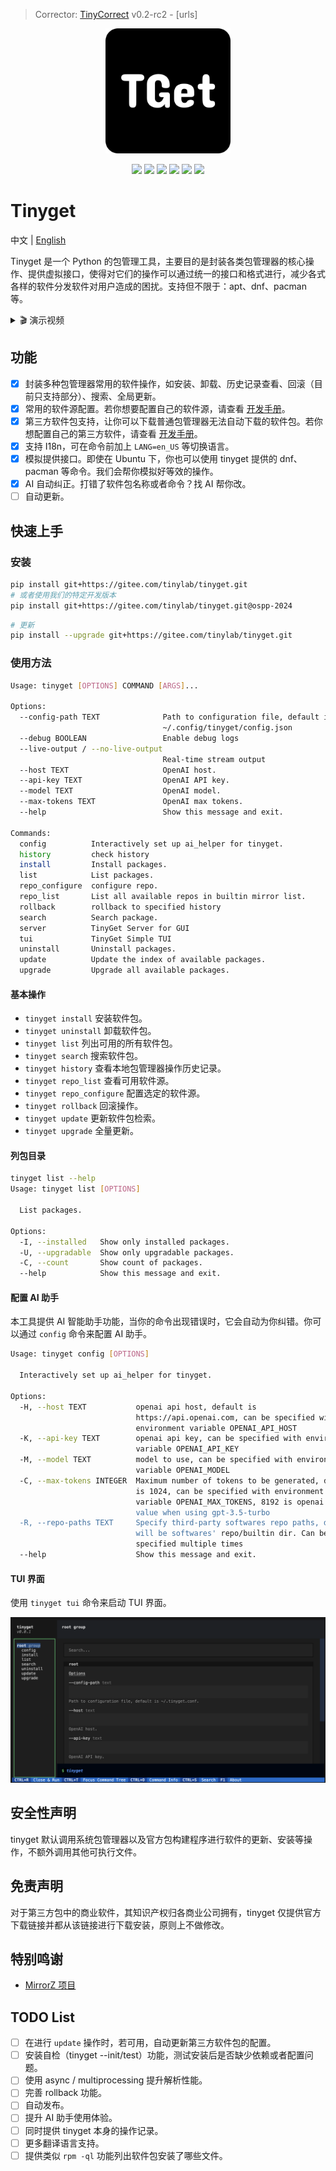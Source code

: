 > Corrector: [TinyCorrect](https://gitee.com/tinylab/tinycorrect) v0.2-rc2 - [urls]<br/>
<p align="center">
	<img src="/images/logo.png" style="width: 200px"></img>
</p>
<p align="center">
    <img src="https://img.shields.io/badge/Fedora - dnf - ?logo=fedora">
    <img src="https://img.shields.io/badge/CentOS - dnf - ?logo=CentOS">
    <img src="https://img.shields.io/badge/ArchLinux - pacman - ?logo=ArchLinux">
    <img src="https://img.shields.io/badge/Debian - apt - ?logo=Debian">
    <img src="https://img.shields.io/badge/Ubuntu - apt - ?logo=Ubuntu">
    <img src="https://img.shields.io/badge/license-GPL%20v2-yellow.svg" />
</p>

# Tinyget

中文 | [English][003]

Tinyget 是一个 Python 的包管理工具，主要目的是封装各类包管理器的核心操作、提供虚拟接口，使得对它们的操作可以通过统一的接口和格式进行，减少各式各样的软件分发软件对用户造成的困扰。支持但不限于：apt、dnf、pacman 等。

<details>
  <summary> 🎬 演示视频 </summary>

&nbsp;

<a href="https://asciinema.org/a/zxl8AIYaSZIdgDHudjLzuaqH0" target="_blank"><img src="https://asciinema.org/a/zxl8AIYaSZIdgDHudjLzuaqH0.svg" /></a>

</details>

## 功能

- [x] 封装多种包管理器常用的软件操作，如安装、卸载、历史记录查看、回滚（目前只支持部分）、搜索、全局更新。
- [x] 常用的软件源配置。若你想要配置自己的软件源，请查看 [开发手册][001]。
- [x] 第三方软件包支持，让你可以下载普通包管理器无法自动下载的软件包。若你想配置自己的第三方软件，请查看 [开发手册][001]。
- [x] 支持 I18n，可在命令前加上 `LANG=en_US` 等切换语言。
- [x] 模拟提供接口。即使在 Ubuntu 下，你也可以使用 tinyget 提供的 dnf、pacman 等命令。我们会帮你模拟好等效的操作。
- [x] AI 自动纠正。打错了软件包名称或者命令？找 AI 帮你改。
- [ ] 自动更新。

## 快速上手

### 安装

```bash
pip install git+https://gitee.com/tinylab/tinyget.git
# 或者使用我们的特定开发版本
pip install git+https://gitee.com/tinylab/tinyget.git@ospp-2024
```

```bash
# 更新
pip install --upgrade git+https://gitee.com/tinylab/tinyget.git
```

### 使用方法

```bash
Usage: tinyget [OPTIONS] COMMAND [ARGS]...

Options:
  --config-path TEXT              Path to configuration file, default is
                                  ~/.config/tinyget/config.json
  --debug BOOLEAN                 Enable debug logs
  --live-output / --no-live-output
                                  Real-time stream output
  --host TEXT                     OpenAI host.
  --api-key TEXT                  OpenAI API key.
  --model TEXT                    OpenAI model.
  --max-tokens TEXT               OpenAI max tokens.
  --help                          Show this message and exit.

Commands:
  config          Interactively set up ai_helper for tinyget.
  history         check history
  install         Install packages.
  list            List packages.
  repo_configure  configure repo.
  repo_list       List all available repos in builtin mirror list.
  rollback        rollback to specified history
  search          Search package.
  server          TinyGet Server for GUI
  tui             TinyGet Simple TUI
  uninstall       Uninstall packages.
  update          Update the index of available packages.
  upgrade         Upgrade all available packages.
```

#### 基本操作

- `tinyget install` 安装软件包。
- `tinyget uninstall` 卸载软件包。
- `tinyget list` 列出可用的所有软件包。
- `tinyget search` 搜索软件包。
- `tinyget history` 查看本地包管理器操作历史记录。
- `tinyget repo_list` 查看可用软件源。
- `tinyget repo_configure` 配置选定的软件源。
- `tinyget rollback` 回滚操作。
- `tinyget update` 更新软件包检索。
- `tinyget upgrade` 全量更新。

#### 列包目录

```bash
tinyget list --help
Usage: tinyget list [OPTIONS]

  List packages.

Options:
  -I, --installed   Show only installed packages.
  -U, --upgradable  Show only upgradable packages.
  -C, --count       Show count of packages.
  --help            Show this message and exit.
```

#### 配置 AI 助手

本工具提供 AI 智能助手功能，当你的命令出现错误时，它会自动为你纠错。你可以通过 `config` 命令来配置 AI 助手。

```bash
Usage: tinyget config [OPTIONS]

  Interactively set up ai_helper for tinyget.

Options:
  -H, --host TEXT           openai api host, default is
                            https://api.openai.com, can be specified with
                            environment variable OPENAI_API_HOST
  -K, --api-key TEXT        openai api key, can be specified with environment
                            variable OPENAI_API_KEY
  -M, --model TEXT          model to use, can be specified with environment
                            variable OPENAI_MODEL
  -C, --max-tokens INTEGER  Maximum number of tokens to be generated, default
                            is 1024, can be specified with environment
                            variable OPENAI_MAX_TOKENS, 8192 is openai's max
                            value when using gpt-3.5-turbo
  -R, --repo-paths TEXT     Specify third-party softwares repo paths, default
                            will be softwares' repo/builtin dir. Can be
                            specified multiple times
  --help                    Show this message and exit.
```

#### TUI 界面

使用 `tinyget tui` 命令来启动 TUI 界面。

![tinyget_tui](images/tinyget_tui.png)

## 安全性声明

tinyget 默认调用系统包管理器以及官方包构建程序进行软件的更新、安装等操作，不额外调用其他可执行文件。

## 免责声明

对于第三方包中的商业软件，其知识产权归各商业公司拥有，tinyget 仅提供官方下载链接并都从该链接进行下载安装，原则上不做修改。

## 特别鸣谢

- [MirrorZ 项目][002]

## TODO List

- [ ] 在进行 `update` 操作时，若可用，自动更新第三方软件包的配置。
- [ ] 安装自检（tinyget --init/test）功能，测试安装后是否缺少依赖或者配置问题。
- [ ] 使用 async / multiprocessing 提升解析性能。
- [ ] 完善 rollback 功能。
- [ ] 自动发布。
- [ ] 提升 AI 助手使用体验。
- [ ] 同时提供 tinyget 本身的操作记录。
- [ ] 更多翻译语言支持。
- [ ] 提供类似 `rpm -ql` 功能列出软件包安装了哪些文件。

[001]: docs/Development.md
[002]: https://mirrorz.org
[003]: README_en.md
